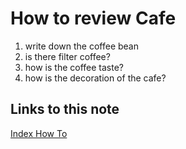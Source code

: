 # How to review Cafe

1. write down the coffee bean
1. is there filter coffee?
1. how is the coffee taste?
1. how is the decoration of the cafe?

## Links to this note

[Index How To](index-how-to.md)
